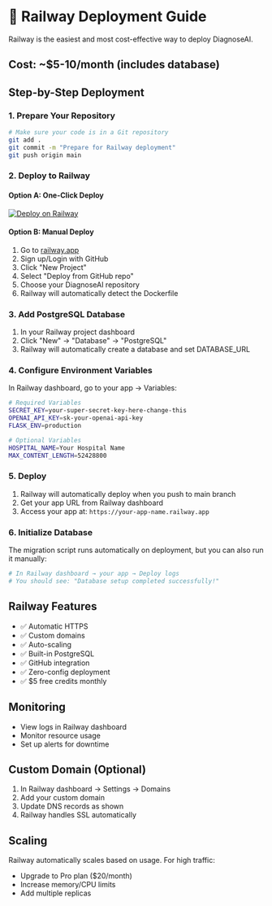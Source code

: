 # 🚂 Railway Deployment Guide

Railway is the easiest and most cost-effective way to deploy DiagnoseAI.

## Cost: ~$5-10/month (includes database)

## Step-by-Step Deployment

### 1. Prepare Your Repository
```bash
# Make sure your code is in a Git repository
git add .
git commit -m "Prepare for Railway deployment"
git push origin main
```

### 2. Deploy to Railway

#### Option A: One-Click Deploy
[![Deploy on Railway](https://railway.app/button.svg)](https://railway.app/template/your-template-id)

#### Option B: Manual Deploy
1. Go to [railway.app](https://railway.app)
2. Sign up/Login with GitHub
3. Click "New Project"
4. Select "Deploy from GitHub repo"
5. Choose your DiagnoseAI repository
6. Railway will automatically detect the Dockerfile

### 3. Add PostgreSQL Database
1. In your Railway project dashboard
2. Click "New" → "Database" → "PostgreSQL"
3. Railway will automatically create a database and set DATABASE_URL

### 4. Configure Environment Variables
In Railway dashboard, go to your app → Variables:

```bash
# Required Variables
SECRET_KEY=your-super-secret-key-here-change-this
OPENAI_API_KEY=sk-your-openai-api-key
FLASK_ENV=production

# Optional Variables
HOSPITAL_NAME=Your Hospital Name
MAX_CONTENT_LENGTH=52428800
```

### 5. Deploy
1. Railway will automatically deploy when you push to main branch
2. Get your app URL from Railway dashboard
3. Access your app at: `https://your-app-name.railway.app`

### 6. Initialize Database
The migration script runs automatically on deployment, but you can also run it manually:

```bash
# In Railway dashboard → your app → Deploy logs
# You should see: "Database setup completed successfully!"
```

## Railway Features
- ✅ Automatic HTTPS
- ✅ Custom domains
- ✅ Auto-scaling
- ✅ Built-in PostgreSQL
- ✅ GitHub integration
- ✅ Zero-config deployment
- ✅ $5 free credits monthly

## Monitoring
- View logs in Railway dashboard
- Monitor resource usage
- Set up alerts for downtime

## Custom Domain (Optional)
1. In Railway dashboard → Settings → Domains
2. Add your custom domain
3. Update DNS records as shown
4. Railway handles SSL automatically

## Scaling
Railway automatically scales based on usage. For high traffic:
- Upgrade to Pro plan ($20/month)
- Increase memory/CPU limits
- Add multiple replicas